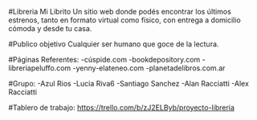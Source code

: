 #Libreria Mi Librito
Un sitio web donde podés encontrar los últimos estrenos, tanto en formato virtual como físico, con entrega a domicilio cómoda y desde tu casa.

#Publico objetivo
Cualquier ser humano que goce de la lectura.

#Páginas Referentes: 
-cúspide.com
-bookdepository.com
-libreriapeluffo.com
-yenny-elateneo.com
-planetadelibros.com.ar

#Grupo: 
-Azul Rios
-Lucia Riva6
-Santiago Sanchez
-Alan Racciatti
-Alex Racciatti

#Tablero de trabajo:
https://trello.com/b/zJ2ELByb/proyecto-libreria